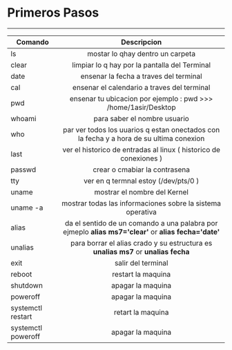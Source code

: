 # Primeros Pasos
***


| Comando        | Descripcion    |
| ------------- |:-------------: |
| ls      |mostar lo qhay dentro un carpeta |
| clear      | limpiar lo q hay por la pantalla del Terminal      |
| date |  ensenar la fecha a traves del terminal     |
| cal |  ensenar el calendario a traves del terminal     |
| pwd | ensenar tu ubicacion por ejemplo : pwd >>> /home/1asir/Desktop      |
| whoami |  para saber el nombre usuario    |
| who | par ver todos los uuarios q estan onectados con la fecha y a hora de su ultima conexion       |
| last | ver el historico de entradas al linux ( historico de conexiones )   |
| passwd | crear o cmabiar la contrasena      |
| tty |  ver en q termnal estoy (/dev/pts/0 )     |
| uname | mostrar el nombre del Kernel      |
| uname -a |  mostrar todas las informaciones sobre la sistema operativa     |
| alias | da el sentido de un comando a una palabra por ejmeplo **alias ms7='clear'** or **alias fecha='date'** |
| unalias |  para borrar el alias crado y su estructura es **unalias ms7** or **unalias fecha**     |
| exit | salir del terminal   |
| reboot | restart la maquina     |
| shutdown |apagar la maquina      |
| poweroff | apagar la maquina     |
| systemctl restart | retart la maquina     |
| systemctl poweroff | apagar la maquina     |
